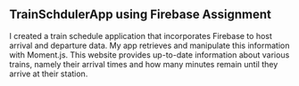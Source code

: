 ## TrainSchdulerApp using Firebase Assignment 

I created a train schedule application that incorporates Firebase to host arrival and departure data. My app retrieves and manipulate this information with Moment.js. This website provides up-to-date information about various trains, namely their arrival times and how many minutes remain until they arrive at their station.
